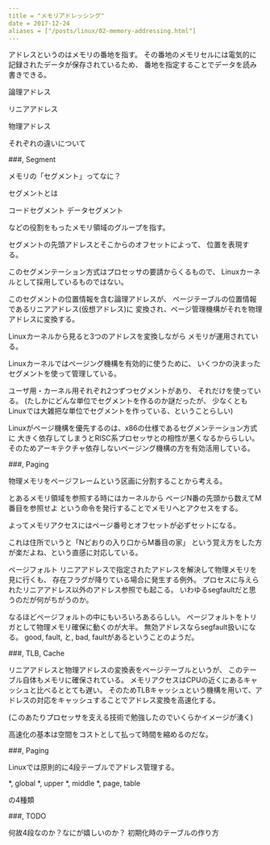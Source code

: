```yaml
---
title = "メモリアドレッシング"
date = 2017-12-24
aliases = ["/posts/linux/02-memory-addressing.html"]
---
```


アドレスというのはメモリの番地を指す。
その番地のメモリセルには電気的に記録されたデータが保存されているため、
番地を指定することでデータを読み書きできる。

論理アドレス

リニアアドレス

物理アドレス

それぞれの違いについて

###, Segment

メモリの「セグメント」ってなに？

セグメントとは

コードセグメント
データセグメント

などの役割をもったメモリ領域のグループを指す。

セグメントの先頭アドレスとそこからのオフセットによって、
位置を表現する。

このセグメンテーション方式はプロセッサの要請からくるもので、
Linuxカーネルとして採用しているものではない。

このセグメントの位置情報を含む論理アドレスが、
ページテーブルの位置情報であるリニアアドレス(仮想アドレス)に
変換され、ページ管理機構がそれを物理アドレスに変換する。

Linuxカーネルから見ると3つのアドレスを変換しながら
メモリが運用されている。

Linuxカーネルではページング機構を有効的に使うために、
いくつかの決まったセグメントを使って管理している。

ユーザ用・カーネル用それぞれ2つずつセグメントがあり、
それだけを使っている。
(たしかにどんな単位でセグメントを作るのか謎だったが、
少なくともLinuxでは大雑把な単位でセグメントを作っている、ということらしい)

Linuxがページ機構を優先するのは、x86の仕様であるセグメンテーション方式に
大きく依存してしまうとRISC系プロセッサとの相性が悪くなるかららしい。
そのためアーキテクチャ依存しないページング機構の方を有効活用している。

###, Paging

物理メモリをページフレームという区画に分割することから考える。

とあるメモリ領域を参照する時にはカーネルから
ページN番の先頭から数えてM番目を参照せよ
という命令を発行することでメモリへとアクセスをする。

よってメモリアクセスにはページ番号とオフセットが必ずセットになる。

これは住所でいうと「Nどおりの入り口からM番目の家」
という覚え方をした方が楽だよね、という直感に対応している。

ページフォルト
リニアアドレスで指定されたアドレスを解決して物理メモリを見に行くも、
存在フラグが降りている場合に発生する例外。
プロセスに与えられたリニアアドレス以外のアドレス参照でも起こる。
いわゆるsegfaultだと思うのだが何がちがうのか。

なるほどページフォルトの中にもいろいろあるらしい。
ページフォルトをトリガとして物理メモリ確保に動くのが大半。
無効アドレスならsegfault扱いになる。
good, fault, と, bad, faultがあるということのようだ。


###, TLB, Cache

リニアアドレスと物理アドレスの変換表をページテーブルというが、
このテーブル自体もメモリに確保されている。
メモリアクセスはCPUの近くにあるキャッシュと比べるととても遅い。
そのためTLBキャッシュという機構を用いて、アドレスの対応をキャッシュすることでアドレス変換を高速化する。

(このあたりプロセッサを支える技術で勉強したのでいくらかイメージが湧く)

高速化の基本は空間をコストとして払って時間を縮めるのだな。

###, Paging

Linuxでは原則的に4段テーブルでアドレス管理する。

*, global
*, upper
*, middle
*, page, table

の4種類

###, TODO

何故4段なのか？なにが嬉しいのか？
初期化時のテーブルの作り方



